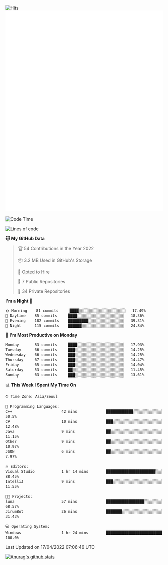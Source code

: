 ![Hits](https://hits.seeyoufarm.com/api/count/incr/badge.svg?url=https%3A%2F%2Fgithub.com%2Fkokose1234&count_bg=%2379C83D&title_bg=%23555555&icon=apple.svg&icon_color=%23E7E7E7&title=hits&edge_flat=false)
<br/>
![Metrics](https://github.com/kokose1234/kokose1234/blob/main/github-metrics.svg)

<!--START_SECTION:waka-->
![Code Time](http://img.shields.io/badge/Code%20Time-622%20hrs%204%20mins-blue)

![Lines of code](https://img.shields.io/badge/From%20Hello%20World%20I%27ve%20Written-2%20Million%20lines%20of%20code-blue)

**🐱 My GitHub Data** 

> 🏆 54 Contributions in the Year 2022
 > 
> 📦 3.2 MB Used in GitHub's Storage 
 > 
> 💼 Opted to Hire
 > 
> 📜 7 Public Repositories 
 > 
> 🔑 34 Private Repositories  
 > 
**I'm a Night 🦉** 

```text
🌞 Morning    81 commits     ████░░░░░░░░░░░░░░░░░░░░░   17.49% 
🌆 Daytime    85 commits     ████░░░░░░░░░░░░░░░░░░░░░   18.36% 
🌃 Evening    182 commits    █████████░░░░░░░░░░░░░░░░   39.31% 
🌙 Night      115 commits    ██████░░░░░░░░░░░░░░░░░░░   24.84%

```
📅 **I'm Most Productive on Monday** 

```text
Monday       83 commits     ████░░░░░░░░░░░░░░░░░░░░░   17.93% 
Tuesday      66 commits     ███░░░░░░░░░░░░░░░░░░░░░░   14.25% 
Wednesday    66 commits     ███░░░░░░░░░░░░░░░░░░░░░░   14.25% 
Thursday     67 commits     ███░░░░░░░░░░░░░░░░░░░░░░   14.47% 
Friday       65 commits     ███░░░░░░░░░░░░░░░░░░░░░░   14.04% 
Saturday     53 commits     ██░░░░░░░░░░░░░░░░░░░░░░░   11.45% 
Sunday       63 commits     ███░░░░░░░░░░░░░░░░░░░░░░   13.61%

```


📊 **This Week I Spent My Time On** 

```text
⌚︎ Time Zone: Asia/Seoul

💬 Programming Languages: 
C++                      42 mins             ████████████░░░░░░░░░░░░░   50.5% 
C#                       10 mins             ███░░░░░░░░░░░░░░░░░░░░░░   12.48% 
Java                     9 mins              ██░░░░░░░░░░░░░░░░░░░░░░░   11.15% 
Other                    9 mins              ██░░░░░░░░░░░░░░░░░░░░░░░   10.97% 
JSON                     6 mins              ██░░░░░░░░░░░░░░░░░░░░░░░   7.97%

🔥 Editors: 
Visual Studio            1 hr 14 mins        ██████████████████████░░░   88.45% 
IntelliJ                 9 mins              ███░░░░░░░░░░░░░░░░░░░░░░   11.55%

🐱‍💻 Projects: 
luna                     57 mins             █████████████████░░░░░░░░   68.57% 
JirumBot                 26 mins             ███████░░░░░░░░░░░░░░░░░░   31.43%

💻 Operating System: 
Windows                  1 hr 24 mins        █████████████████████████   100.0%

```


 Last Updated on 17/04/2022 07:06:46 UTC
<!--END_SECTION:waka-->

[![Anurag's github stats](https://github-readme-stats.vercel.app/api?username=kokose1234&theme=dracula)](https://github.com/anuraghazra/github-readme-stats)



	
